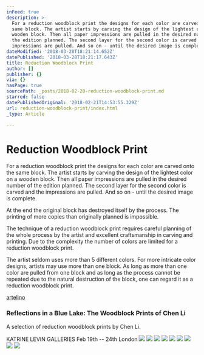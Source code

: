 ```yaml
---
inFeed: true
description: >-
  For a reduction woodblock print the designs for each color are carved onto the
  same block. The artist starts by carving the design of the lightest color on a
  wooden block. Then all paper impressions are pulled in the desired number of
  the edition planned. The second layer for the second color is carved and the
  impressions are pulled. And so on - until the desired image is complete.
dateModified: '2018-03-28T18:21:14.652Z'
datePublished: '2018-03-28T18:21:17.643Z'
title: Reduction Woodblock Print
author: []
publisher: {}
via: {}
hasPage: true
sourcePath: _posts/2018-02-20-reduction-woodblock-print.md
starred: false
datePublishedOriginal: '2018-02-21T14:53:55.329Z'
url: reduction-woodblock-print/index.html
_type: Article

---
```

# Reduction Woodblock Print

For a reduction woodblock print the designs for each color are carved onto the same block. The artist starts by carving the design of the lightest color on a wooden block. Then all paper impressions are pulled in the desired number of the edition planned. The second layer for the second color is carved and the impressions are pulled. And so on - until the desired image is complete.

At the end the original block has destroyed itself by the process. The printing of more copies than originally planned is impossible.

The technique of a reduction woodblock print requires careful planning of the whole process by the artist and excellent craftsmanship in carving and printing. Due to the complexity the number of colors are limited for a reduction woodblock print.

The artist seldom uses more than 5 different colors. For more intricate color designs, artists may use more than one block. As long as more than one color are pulled from one block and as long as the process cannot be repeated due to the natural destruction of the block, one can regard it as a reduction woodblock print.

[artelino][0]

### Reflections in a Blue Lake: The Woodblock Prints of Chen Li

A selection of reduction woodblock prints by Chen Li.

KATRINE LEVIN GALLERIES Feb 19th -- 24th London
![](https://the-grid-user-content.s3-us-west-2.amazonaws.com/6b17914a-dc81-4265-954d-09e2ec5649f6.jpg)
![](https://the-grid-user-content.s3-us-west-2.amazonaws.com/a4c276cf-d936-4137-8952-019be7517f68.jpg)
![](https://the-grid-user-content.s3-us-west-2.amazonaws.com/bab93683-ffdf-4f11-a25a-83d72a0d0d77.jpg)
![](https://the-grid-user-content.s3-us-west-2.amazonaws.com/1e50a0de-e7ae-4987-8551-9a4de03dbd74.jpg)
![](https://the-grid-user-content.s3-us-west-2.amazonaws.com/1d30143b-63d6-4388-bfc2-07150d109443.jpg)
![](https://the-grid-user-content.s3-us-west-2.amazonaws.com/b63526e7-ebc3-4fca-9cb1-fda59a117790.jpg)
![](https://the-grid-user-content.s3-us-west-2.amazonaws.com/2718520f-8e98-4ca9-9354-2555ad577438.jpg)
![](https://the-grid-user-content.s3-us-west-2.amazonaws.com/95ea3f04-e588-480e-a8e6-ced4977ee48a.jpg)
![](https://the-grid-user-content.s3-us-west-2.amazonaws.com/e6453ed9-3f5d-4bb9-bfd1-4c2cafab534b.jpg)

[0]: https://www.artelino.com/articles/chinese-reduction-woodblock-prints.asp